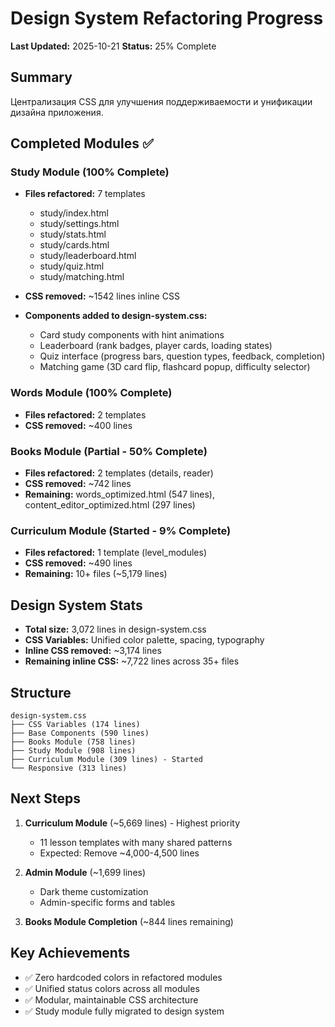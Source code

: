 # Design System Refactoring Progress

**Last Updated:** 2025-10-21
**Status:** 25% Complete

## Summary

Централизация CSS для улучшения поддерживаемости и унификации дизайна приложения.

## Completed Modules ✅

### Study Module (100% Complete)
- **Files refactored:** 7 templates
  - study/index.html
  - study/settings.html
  - study/stats.html
  - study/cards.html
  - study/leaderboard.html
  - study/quiz.html
  - study/matching.html

- **CSS removed:** ~1542 lines inline CSS
- **Components added to design-system.css:**
  - Card study components with hint animations
  - Leaderboard (rank badges, player cards, loading states)
  - Quiz interface (progress bars, question types, feedback, completion)
  - Matching game (3D card flip, flashcard popup, difficulty selector)

### Words Module (100% Complete)
- **Files refactored:** 2 templates
- **CSS removed:** ~400 lines

### Books Module (Partial - 50% Complete)
- **Files refactored:** 2 templates (details, reader)
- **CSS removed:** ~742 lines
- **Remaining:** words_optimized.html (547 lines), content_editor_optimized.html (297 lines)

### Curriculum Module (Started - 9% Complete)
- **Files refactored:** 1 template (level_modules)
- **CSS removed:** ~490 lines
- **Remaining:** 10+ files (~5,179 lines)

## Design System Stats

- **Total size:** 3,072 lines in design-system.css
- **CSS Variables:** Unified color palette, spacing, typography
- **Inline CSS removed:** ~3,174 lines
- **Remaining inline CSS:** ~7,722 lines across 35+ files

## Structure

```
design-system.css
├── CSS Variables (174 lines)
├── Base Components (590 lines)
├── Books Module (758 lines)
├── Study Module (908 lines)
├── Curriculum Module (309 lines) - Started
└── Responsive (313 lines)
```

## Next Steps

1. **Curriculum Module** (~5,669 lines) - Highest priority
   - 11 lesson templates with many shared patterns
   - Expected: Remove ~4,000-4,500 lines

2. **Admin Module** (~1,699 lines)
   - Dark theme customization
   - Admin-specific forms and tables

3. **Books Module Completion** (~844 lines remaining)

## Key Achievements

- ✅ Zero hardcoded colors in refactored modules
- ✅ Unified status colors across all modules
- ✅ Modular, maintainable CSS architecture
- ✅ Study module fully migrated to design system

